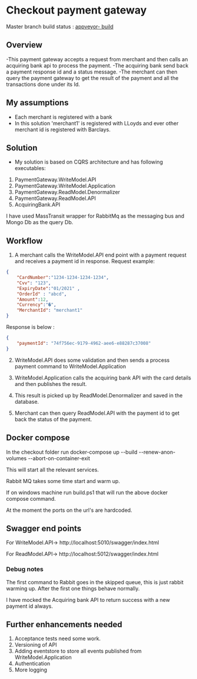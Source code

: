 # Checkout payment gateway

Master branch build status : [appveyor- build](https://ci.appveyor.com/api/github/webhook?id=x88cptgwa2ueir8a)
## Overview

-This payment gateway accepts a request from merchant and then calls an acquiring bank api to process the payment.
-The acquiring bank send back a payment response id and a status message.
-The merchant can then query the payment gateway to get the result of the payment and all the transactions done under its Id.

## My assumptions
- Each merchant is registered with a bank
- In this solution 'merchant1' is registered with LLoyds and ever other merchant id is registered with Barclays.

## Solution
- My solution is based on CQRS architecture and has following executables:
1) PaymentGateway.WriteModel.API
2) PaymentGateway.WriteModel.Application
3) PaymentGateway.ReadModel.Denormalizer
4) PaymentGateway.ReadModel.API
5) AcquiringBank.API

I have used MassTransit wrapper for RabbitMq as the messaging bus and Mongo Db as the query Db.

## Workflow

1) A merchant calls the WriteModel.API end point with a payment request and receives a payment id in response.
Request example:
```json
{
    "CardNumber":"1234-1234-1234-1234",
    "Cvv": "123",
    "ExpiryDate":"01/2021" ,
    "OrderId" : "abcd",
    "Amount":12,
    "Currency":"�",
    "MerchantId": "merchant1"
}
```
Response is below :
```json
{
    "paymentId": "74f756ec-9179-4962-aee6-e88287c37008"
}
```

2) WriteModel.API does some validation and then sends a process payment command to WriteModel.Application

3) WriteModel.Application calls the acquiring bank API with the card details and then publishes the result.

4) This result is picked up by ReadModel.Denormalizer and saved in the database.

5) Merchant can then query ReadModel.API with the payment id to get back the status of the payment.


## Docker compose

In the checkout folder run  docker-compose up --build --renew-anon-volumes --abort-on-container-exit

This will start all the relevant services.

Rabbit MQ takes some time start and warm up.

If on windows machine run build.ps1 that will run the above docker compose command.

At the moment the ports on the url's are hardcoded.


## Swagger end points

For WriteModel.API-> http://localhost:5010/swagger/index.html

For ReadModel.API-> http://localhost:5012/swagger/index.html

### Debug notes

The first command to Rabbit goes in the skipped queue, this is just rabbit warming up. After the first one
things behave normally.

I have mocked the Acquiring bank API to return success with a new payment id always.

## Further enhancements needed

1. Acceptance tests need some work.
2. Versioning of API
3. Adding eventstore to store all events published from WriteModel.Application
4. Authentication
5. More logging
